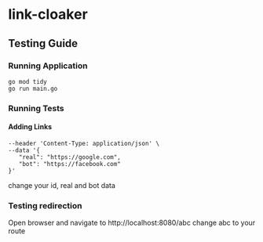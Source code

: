 # link-cloaker


## Testing Guide

### Running Application
```shell
go mod tidy
go run main.go
```

### Running Tests

#### Adding Links
 ```curl --location 'http://localhost:8080/update/abc' \
--header 'Content-Type: application/json' \
--data '{
    "real": "https://google.com",
    "bot": "https://facebook.com"
}'
```

change  your id, real and bot data

### Testing redirection
Open browser and navigate to http://localhost:8080/abc
change abc to your route

